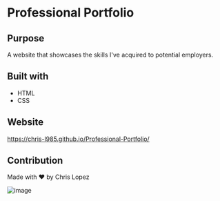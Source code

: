 # Professional Portfolio

## Purpose
A website that showcases the skills I've acquired to potential employers.

## Built with
* HTML
* CSS

## Website
https://chris-l985.github.io/Professional-Portfolio/

## Contribution
Made with ❤️ by Chris Lopez

![image](https://user-images.githubusercontent.com/82353057/117610036-4d5ce180-b11e-11eb-9741-b21e52a5c2c0.png)

